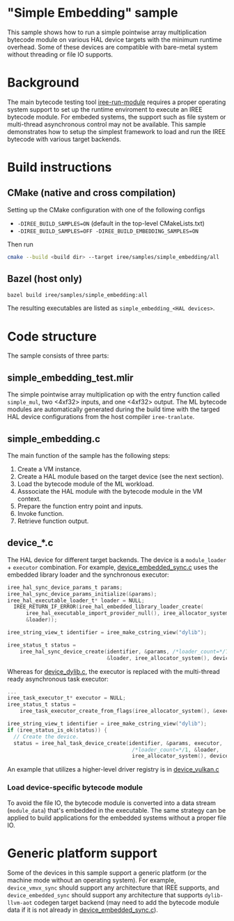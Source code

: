 # "Simple Embedding" sample

This sample shows how to run a simple pointwise array multiplication bytecode
module on various HAL device targets with the minimum runtime overhead. Some of
these devices are compatible with bare-metal system without threading or file IO
supports.

# Background

The main bytecode testing tool
[iree-run-module](https://github.com/google/iree/tree/main/iree/tools/iree-run-module-main.cc)
requires a proper operating system support to set up the runtime enviroment to
execute an IREE bytecode module. For embeded systems, the support such as file
system or multi-thread asynchronous control may not be available. This sample
demonstrates how to setup the simplest framework to load and run the IREE
bytecode with various target backends.

# Build instructions

## CMake (native and cross compilation)
Setting up the CMake configuration with one of the following configs
* `-DIREE_BUILD_SAMPLES=ON` (default in the top-level CMakeLists.txt)
* `-DIREE_BUILD_SAMPLES=OFF -DIREE_BUILD_EMBEDDING_SAMPLES=ON`

Then run
```sh
cmake --build <build dir> --target iree/samples/simple_embedding/all
```

## Bazel (host only)
```sh
bazel build iree/samples/simple_embedding:all
```

The resulting executables are listed as `simple_embedding_<HAL devices>`.

# Code structure

The sample consists of three parts:

## simple_embedding_test.mlir
The simple pointwise array multiplication op with the entry function called
`simple_mul`, two <4xf32> inputs, and one <4xf32> output. The ML bytecode
modules are automatically generated during the build time with the targed HAL
device configurations from the host compiler `iree-tranlate`.

## simple_embedding.c

The main function of the sample has the following steps:
1. Create a VM instance.
2. Create a HAL module based on the target device (see the next section).
3. Load the bytecode module of the ML workload.
4. Asssociate the HAL module with the bytecode module in the VM context.
5. Prepare the function entry point and inputs.
6. Invoke function.
7. Retrieve function output.

## device_*.c

The HAL device for different target backends. The device is a `module_loader` +
`executor` combination. For example,
[device_embedded_sync.c](https://github.com/google/iree/blob/main/iree/samples/simple_embedding/device_embedded_sync.c)
uses the embedded library loader and the synchronous executor:
```c
iree_hal_sync_device_params_t params;
iree_hal_sync_device_params_initialize(&params);
iree_hal_executable_loader_t* loader = NULL;
  IREE_RETURN_IF_ERROR(iree_hal_embedded_library_loader_create(
      iree_hal_executable_import_provider_null(), iree_allocator_system(),
      &loader));

iree_string_view_t identifier = iree_make_cstring_view("dylib");

iree_status_t status =
    iree_hal_sync_device_create(identifier, &params, /*loader_count=*/1,
                                &loader, iree_allocator_system(), device);
```

Whereas for
[device_dylib.c](https://github.com/google/iree/blob/main/iree/samples/simple_embedding/device_dylib.c),
the executor is replaced with the multi-thread ready asynchronous task executor:
```c
...
iree_task_executor_t* executor = NULL;
iree_status_t status =
    iree_task_executor_create_from_flags(iree_allocator_system(), &executor);

iree_string_view_t identifier = iree_make_cstring_view("dylib");
if (iree_status_is_ok(status)) {
  // Create the device.
  status = iree_hal_task_device_create(identifier, &params, executor,
                                        /*loader_count=*/1, &loader,
                                        iree_allocator_system(), device);
```
An example that utilizes a higher-level driver registry is in
[device_vulkan.c](https://github.com/google/iree/blob/main/iree/samples/simple_embedding/device_vulkan.c)

### Load device-specific bytecode module
To avoid the file IO, the bytecode module is converted into a data stream
(`module_data`) that's embedded in the executable. The same strategy can be
applied to build applications for the embedded systems without a proper file IO.

# Generic platform support
Some of the devices in this sample support a generic platform (or the
machine mode without an operating system). For example, `device_vmvx_sync`
should support any architecture that IREE supports, and `device_embedded_sync`
should support any architecture that supports `dylib-llvm-aot` codegen target
backend (may need to add the bytecode module data if it is not already in
[device_embedded_sync.c](https://github.com/google/iree/blob/main/iree/samples/simple_embedding/device_embedded_sync.c)).
